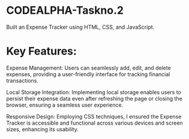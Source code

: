 # CODEALPHA-Taskno.2

Built an Expense Tracker using HTML, CSS, and JavaScript.

# Key Features:

Expense Management: Users can seamlessly add, edit, and delete expenses, providing a user-friendly interface for tracking financial transactions.


Local Storage Integration: Implementing local storage enables users to persist their expense data even after refreshing the page or closing the browser, ensuring a seamless user experience.


Responsive Design: Employing CSS techniques, I ensured the Expense Tracker is accessible and functional across various devices and screen sizes, enhancing its usability.
